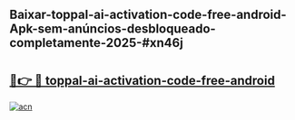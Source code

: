 ## Baixar-toppal-ai-activation-code-free-android-Apk-sem-anúncios-desbloqueado-completamente-2025-#xn46j

# <h2><a href="https://ainizakaria.my?title=toppal-ai-activation-code-free-android&ref=20M">🔗👉 🔴 toppal-ai-activation-code-free-android</a></h2>

[![acn](https://github.com/user-attachments/assets/0f9c940e-d8b0-45ae-aac7-cd30a18b3e1c)](https://ainizakaria.my?title=toppal-ai-activation-code-free-android&ref=20M)

